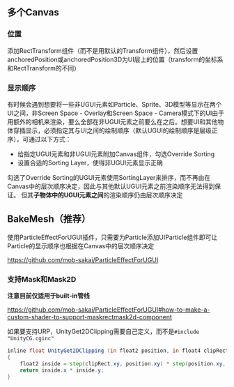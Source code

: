 ## 多个Canvas

### 位置

添加RectTransform组件（而不是用默认的Transform组件），然后设置anchoredPosition或anchoredPosition3D为UI层上的位置（transform的坐标系和RectTransform的不同）

### 显示顺序

有时候会遇到想要将一些非UGUI元素如Particle、Sprite、3D模型等显示在两个UI之间，非Screen Space - Overlay和Screen Space - Camera模式下的UI由于用额外的相机来渲染，要么全部在非UGUI元素之前要么在之后。想要UI和其他物体穿插显示，必须指定其与UI之间的绘制顺序（默认UGUI的绘制顺序是层级正序），可通过以下方式：

-   给指定UGUI元素和非UGUI元素附加Canvas组件，勾选Override Sorting
-   设置合适的Sorting Layer，使得非UGUI元素显示正确

勾选了Override Sorting的UGUI元素使用SortingLayer来排序，而不再由在Canvas中的层次顺序决定，因此与其他默认UGUI元素之前渲染顺序无法得到保证。
但其**子物体中的UGUI元素之间**的渲染顺序仍由层次顺序决定

## BakeMesh（推荐）

使用ParticleEffectForUGUI插件，只需要为Particle添加UIParticle组件即可让Particle的显示顺序也根据在Canvas中的层次顺序决定

https://github.com/mob-sakai/ParticleEffectForUGUI

### 支持Mask和Mask2D

**注意目前仅适用于built-in管线**

https://github.com/mob-sakai/ParticleEffectForUGUI#how-to-make-a-custom-shader-to-support-maskrectmask2d-component

如果要支持URP，UnityGet2DClipping需要自己定义，而不是`#include "UnityCG.cginc"`

``` glsl
inline float UnityGet2DClipping (in float2 position, in float4 clipRect)
{
    float2 inside = step(clipRect.xy, position.xy) * step(position.xy, clipRect.zw);
    return inside.x * inside.y;
}
```

